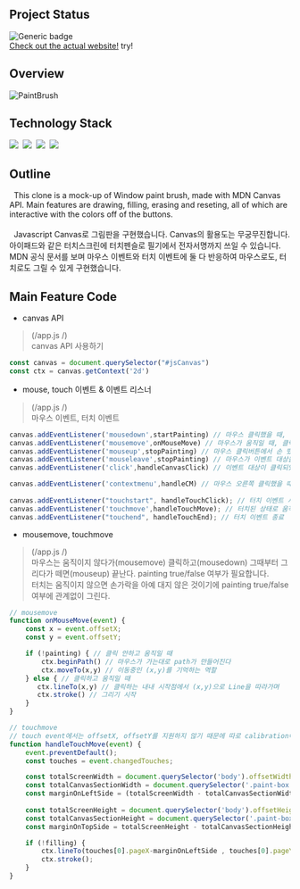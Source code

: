 ## Project Status
![Generic badge](https://img.shields.io/badge/build-passing-green.svg)
<br/> [Check out the actual website!](https://beegramin9.github.io/HCJ-Nomad-PaintBrushClone/) try!

## Overview
![PaintBrush](https://user-images.githubusercontent.com/58083434/130402852-f8f8dd81-9118-4658-ad5d-43e22f127afa.gif)

## Technology Stack
<img src="https://img.shields.io/badge/HTML5-E34F26?style=flat-square&logo=HTML5&logoColor=white"/></a>&nbsp;
<img src="https://img.shields.io/badge/CSS3-1572B6?style=flat-square&logo=CSS3&logoColor=white"/></a>&nbsp;
<img src="https://img.shields.io/badge/Javascript-F7DF1E?style=flat-square&logo=JavaScript&logoColor=white"/></a>&nbsp;
<img src='https://img.shields.io/badge/MDNCanvas-01756c?style=flat-square&logo=MDN Web Docs&logoColor=white'/></a>


## Outline
&nbsp; This clone is a mock-up of Window paint brush, made with MDN Canvas API. Main features are drawing, filling, erasing and reseting, all of which are interactive with the colors off of the buttons.
<br/><br/>
&nbsp; Javascript Canvas로 그림판을 구현했습니다. Canvas의 활용도는 무궁무진합니다. 아이패드와 같은 터치스크린에 터치펜슬로 필기에서 전자서명까지 쓰일 수 있습니다. MDN 공식 문서를 보며 마우스 이벤트와 터치 이벤트에 둘 다 반응하여 마우스로도, 터치로도 그릴 수 있게 구현했습니다.


## Main Feature Code
- canvas API <br/>
> (/app.js /) <br/>
> canvas API 사용하기 <br/>
```js
const canvas = document.querySelector("#jsCanvas")
const ctx = canvas.getContext('2d')
```

- mouse, touch 이벤트 & 이벤트 리스너 <br/>
> (/app.js /) <br/>
> 마우스 이벤트, 터치 이벤트
```js
canvas.addEventListener('mousedown',startPainting) // 마우스 클릭했을 때, 마우스 이벤트 시작
canvas.addEventListener('mousemove',onMouseMove) // 마우스가 움직일 때, 클릭이 된 상태이든 아니든 실행됨
canvas.addEventListener('mouseup',stopPainting) // 마우스 클릭버튼에서 손 뗐을 때, 마우스 이벤트 종료
canvas.addEventListener('mouseleave',stopPainting) // 마우스가 이벤트 대상을 벗어났을 때, 마우스 이벤트 종료
canvas.addEventListener('click',handleCanvasClick) // 이벤트 대상이 클릭되었을 때, mousedown와는 용례가 다름. filling과 drawing 판별

canvas.addEventListener('contextmenu',handleCM) // 마우스 오른쪽 클릭했을 때 나오는 contextmenu
    
canvas.addEventListener("touchstart", handleTouchClick); // 터치 이벤트 시작
canvas.addEventListener('touchmove',handleTouchMove); // 터치된 상태로 움직일 때
canvas.addEventListener("touchend", handleTouchEnd); // 터치 이벤트 종료
```


- mousemove, touchmove<br/>
> (/app.js /) <br/>
> 마우스는 움직이지 않다가(mousemove) 클릭하고(mousedown) 그때부터 그리다가 떼면(mouseup) 끝난다. painting true/false 여부가 필요합니다. <br/>
> 터치는 움직이지 않으면 손가락을 아예 대지 않은 것이기에 painting true/false 여부에 관계없이 그린다.
```js
// mousemove
function onMouseMove(event) {
    const x = event.offsetX;
    const y = event.offsetY;

    if (!painting) { // 클릭 안하고 움직일 때 
        ctx.beginPath() // 마우스가 가는대로 path가 만들어진다
        ctx.moveTo(x,y) // 이동중인 (x,y)를 기억하는 역할
    } else { // 클릭하고 움직일 때 
       ctx.lineTo(x,y) // 클릭하는 내내 시작점에서 (x,y)으로 Line을 따라가며
       ctx.stroke() // 그리기 시작
    }   
}

// touchmove
// touch event에서는 offsetX, offsetY를 지원하지 않기 때문에 따로 calibration이 필요하다
function handleTouchMove(event) {
    event.preventDefault();
    const touches = event.changedTouches;

    const totalScreenWidth = document.querySelector('body').offsetWidth ;
    const totalCanvasSectionWidth = document.querySelector('.paint-box').offsetWidth ;
    const marginOnLeftSide = (totalScreenWidth - totalCanvasSectionWidth) / 2;
    
    const totalScreenHeight = document.querySelector('body').offsetHeight ;
    const totalCanvasSectionHeight = document.querySelector('.paint-box').offsetHeight
    const marginOnTopSide = totalScreenHeight - totalCanvasSectionHeight

    if (!filling) {
        ctx.lineTo(touches[0].pageX-marginOnLeftSide , touches[0].pageY - marginOnTopSide);
        ctx.stroke();
    }
}
```

